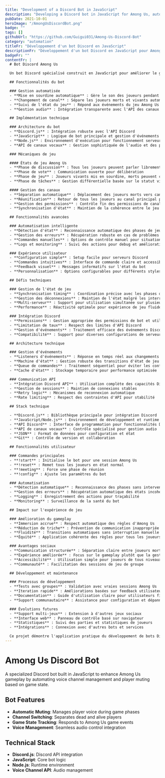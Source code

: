 ```yaml
---
title: "Development of a Discord Bot in JavaScript"
description: "Developing a Discord bot in JavaScript for Among Us, automating player muting and channel switching to let dead players communicate while listening to the alive ones."
pubDate: 2021-10-01
heroImage: "/AmongUsDiscordBot.png"
badge: ""
tags: []
githubUrl: "https://github.com/Guigui031/Among-Us-Discord-Bot"
category: "automation"
titleFr: "Développement d'un bot Discord en JavaScript"
descriptionFr: "Développement d'un bot Discord en JavaScript pour Among Us, automatisant la mise en sourdine des joueurs et le changement de canal pour permettre aux joueurs morts de communiquer tout en écoutant les vivants."
badgeFr: ""
contentFr: |
  # Bot Discord Among Us

  Un bot Discord spécialisé construit en JavaScript pour améliorer le gameplay d'Among Us en automatisant la gestion des canaux vocaux et la mise en sourdine des joueurs basée sur l'état du jeu.

  ## Fonctionnalités du bot

  ### Gestion automatisée
  - **Mise en sourdine automatique** : Gère le son des joueurs pendant les phases de jeu
  - **Changement de canal** : Sépare les joueurs morts et vivants automatiquement
  - **Suivi de l'état du jeu** : Répond aux événements du jeu Among Us en temps réel
  - **Gestion audio** : Intégration transparente avec l'API des canaux vocaux

  ## Implémentation technique

  ### Architecture du bot
  - **Discord.js** : Intégration robuste avec l'API Discord
  - **JavaScript** : Logique de bot principale et gestion d'événements
  - **Node.js** : Environnement d'exécution pour fonctionnement serveur
  - **API de canaux vocaux** : Gestion sophistiquée de l'audio et des permissions

  ### Mécaniques de jeu

  #### États de jeu Among Us
  - **Phase de discussion** : Tous les joueurs peuvent parler librement
  - **Phase de vote** : Communication ouverte pour délibération
  - **Phase de jeu** : Joueurs vivants mis en sourdine, morts peuvent communiquer
  - **Phase de tâches** : Gestion différentielle basée sur le statut vivant/mort

  #### Gestion des canaux
  - **Séparation automatique** : Déplacement des joueurs morts vers canal dédié
  - **Réunification** : Retour de tous les joueurs au canal principal pour discussions
  - **Gestion des permissions** : Contrôle fin des permissions de canal par état
  - **Synchronisation d'état** : Maintien de la cohérence entre le jeu et Discord

  ## Fonctionnalités avancées

  ### Automatisation intelligente
  - **Détection d'état** : Reconnaissance automatique des phases de jeu
  - **Gestion des erreurs** : Récupération robuste en cas de problèmes de connexion
  - **Commandes manuelles** : Options de contrôle manuel pour situations spéciales
  - **Logs et monitoring** : Suivi des actions pour debug et amélioration

  ### Expérience utilisateur
  - **Configuration simple** : Setup facile pour serveurs Discord
  - **Commandes intuitives** : Interface de commande claire et accessible
  - **Feedback visuel** : Messages informatifs sur l'état du bot
  - **Personnalisation** : Options configurables pour différents styles de jeu

  ## Défis techniques

  ### Gestion de l'état de jeu
  - **Synchronisation timing** : Coordination précise avec les phases d'Among Us
  - **Gestion des déconnexions** : Maintien de l'état malgré les interruptions réseau
  - **Multi-serveur** : Support pour utilisation simultanée sur plusieurs serveurs
  - **Performance** : Réactivité optimale pour expérience de jeu fluide

  ### Intégration Discord
  - **Permissions** : Gestion appropriée des permissions de bot et utilisateur
  - **Limitation de taux** : Respect des limites d'API Discord
  - **Gestion d'événements** : Traitement efficace des événements Discord en temps réel
  - **Compatibilité** : Support pour diverses configurations de serveur

  ## Architecture technique

  ### Gestion d'événements
  - **Listeners d'événements** : Réponse en temps réel aux changements d'état de jeu
  - **Machine d'état** : Gestion robuste des transitions d'état de jeu
  - **Queue de commandes** : Traitement séquentiel pour éviter les conflits
  - **Cache d'état** : Stockage temporaire pour performance optimisée

  ### Communication API
  - **Intégration Discord API** : Utilisation complète des capacités Discord
  - **Gestion de sessions** : Maintien de connexions stables
  - **Retry logic** : Mécanismes de reconnexion automatique
  - **Rate limiting** : Respect des contraintes d'API pour stabilité

  ## Stack technique

  - **Discord.js** : Bibliothèque principale pour intégration Discord
  - **JavaScript/Node.js** : Environnement de développement et runtime
  - **API Discord** : Interface de programmation pour fonctionnalités Discord
  - **API de canaux vocaux** : Contrôle spécialisé pour gestion audio
  - **JSON** : Format de données pour configuration et état
  - **Git** : Contrôle de version et collaboration

  ## Fonctionnalités utilisateur

  ### Commandes principales
  - **!start** : Initialise le bot pour une session Among Us
  - **!reset** : Remet tous les joueurs en état normal
  - **!meeting** : Force une phase de réunion
  - **!config** : Ajuste les paramètres du bot

  ### Automatisation
  - **Détection automatique** : Reconnaissance des phases sans intervention manuelle
  - **Gestion des erreurs** : Récupération automatique des états incohérents
  - **Logging** : Enregistrement des actions pour traçabilité
  - **Monitoring** : Surveillance de la santé du bot

  ## Impact sur l'expérience de jeu

  ### Amélioration du gameplay
  - **Immersion accrue** : Respect automatique des règles d'Among Us
  - **Réduction de triche** : Prévention de communication inappropriée
  - **Fluidité** : Transitions automatiques sans interruption manuelle
  - **Équité** : Application cohérente des règles pour tous les joueurs

  ### Avantages sociaux
  - **Communication structurée** : Séparation claire entre joueurs morts et vivants
  - **Expérience améliorée** : Focus sur le gameplay plutôt que la gestion technique
  - **Accessibilité** : Utilisation simple pour joueurs de tous niveaux techniques
  - **Communauté** : Facilitation des sessions de jeu de groupe

  ## Développement et maintenance

  ### Processus de développement
  - **Tests avec groupes** : Validation avec vraies sessions Among Us
  - **Iteration rapide** : Améliorations basées sur feedback utilisateur
  - **Documentation** : Guide d'utilisation claire pour utilisateurs finaux
  - **Support communautaire** : Assistance pour configuration et dépannage

  ### Évolutions futures
  - **Support multi-jeux** : Extension à d'autres jeux sociaux
  - **Interface web** : Panneau de contrôle basé sur navigateur
  - **Statistiques** : Suivi des parties et statistiques de joueurs
  - **Intégrations** : Connexion avec d'autres bots et services

  Ce projet démontre l'application pratique du développement de bots Discord pour améliorer les expériences de jeu communautaires, en automatisant les tâches répétitives et en maintenant l'intégrité du gameplay d'Among Us.
---
```


# Among Us Discord Bot

A specialized Discord bot built in JavaScript to enhance Among Us gameplay by automating voice channel management and player muting based on game state.

## Bot Features

- **Automatic Muting**: Manages player voice during game phases
- **Channel Switching**: Separates dead and alive players
- **Game State Tracking**: Responds to Among Us game events
- **Voice Management**: Seamless audio control integration

## Technical Stack

- **Discord.js**: Discord API integration
- **JavaScript**: Core bot logic
- **Node.js**: Runtime environment
- **Voice Channel API**: Audio management